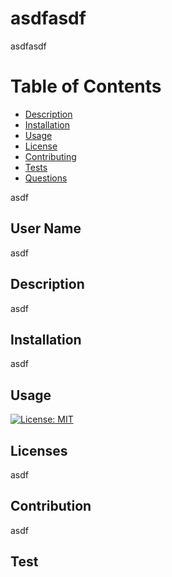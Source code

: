 # asdfasdf

  asdfasdf

  # Table of Contents
  * [Description](#description)
  * [Installation](#installation)
  * [Usage](#usage)
  * [License](#license)
  * [Contributing](#contributing)
  * [Tests](#tests)
  * [Questions](#questions)
  

  asdf
  ## User Name

  asdf
  ## Description

  asdf
  ## Installation

  asdf
  ## Usage

  [![License: MIT](https://img.shields.io/badge/License-MIT-yellow.svg)](https://opensource.org/licenses/MIT)
  ## Licenses

  asdf
  ## Contribution

  asdf
  ## Test








  